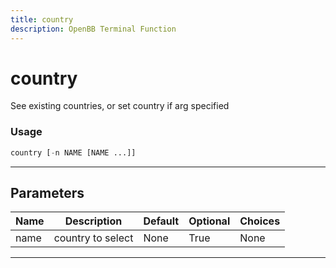```yaml
---
title: country
description: OpenBB Terminal Function
---
```


# country

See existing countries, or set country if arg specified

### Usage

```python
country [-n NAME [NAME ...]]
```

---

## Parameters

| Name | Description | Default | Optional | Choices |
| ---- | ----------- | ------- | -------- | ------- |
| name | country to select | None | True | None |

---
